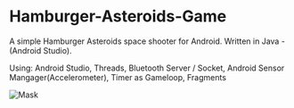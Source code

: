 # Hamburger-Asteroids-Game
A simple Hamburger Asteroids space shooter for Android. Written in Java - (Android Studio).

Using:
Android Studio,
Threads, Bluetooth Server / Socket,
Android Sensor Mangager(Accelerometer), Timer as Gameloop,
Fragments


![Mask](../master/git-readme/Screen01.png)
